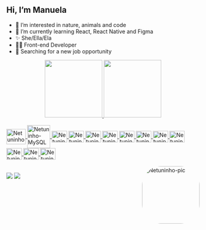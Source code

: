 ## Hi, I’m Manuela
- 👀 I’m interested in nature, animals and code
- 🌱 I’m currently learning React, React Native and Figma
- ✨ She/Ella/Ela
- 👩‍💻 Front-end Developer
- 🔎 Searching for a new job opportunity

<div align="center">
  <a href="https://github.com/netuninho">
  <img height="150em" src="https://github-readme-stats.vercel.app/api?username=netuninho&show_icons=true&theme=nightowl&include_all_commits=true&count_private=true">
  <img height="150em" src="https://github-readme-stats.vercel.app/api/top-langs/?username=netuninho&layout=compact&langs_count=7&theme=nightowl">
</div>

<div style="display: inline_block"><br>
  <img align="center" alt="Netuninho-PHP" height="40" width="50" src="https://cdn.jsdelivr.net/gh/devicons/devicon/icons/php/php-original.svg">
    <img align="center" alt="Netuninho-MySQL" height="60" width="60" src="https://cdn.jsdelivr.net/gh/devicons/devicon/icons/mysql/mysql-original-wordmark.svg">
  <img align="center" alt="Netuninho-HTML" height="30" width="40" src="https://cdn.jsdelivr.net/gh/devicons/devicon/icons/html5/html5-original.svg">
  <img align="center" alt="Netuninho-CSS" height="30" width="40" src="https://cdn.jsdelivr.net/gh/devicons/devicon/icons/css3/css3-original.svg">
  <img align="center" alt="Netuninho-Bootstrap" height="30" width="40" src="https://cdn.jsdelivr.net/gh/devicons/devicon/icons/bootstrap/bootstrap-original.svg">
  <img align="center" alt="Netuninho-JavaScript" height="30" width="40" src="https://cdn.jsdelivr.net/gh/devicons/devicon/icons/javascript/javascript-original.svg">
  <img align="center" alt="Netuninho-Typescript" height="30" width="40" src="https://cdn.jsdelivr.net/gh/devicons/devicon/icons/typescript/typescript-original.svg">
  <img align="center" alt="Netuninho-React" height="30" width="40" src="https://cdn.jsdelivr.net/gh/devicons/devicon/icons/react/react-original.svg">   
  <img align="center" alt="Netuninho-Nextjs" height="30" width="40" src="https://cdn.jsdelivr.net/gh/devicons/devicon@latest/icons/nextjs/nextjs-original-wordmark.svg" />
  <img align="center" alt="Netuninho-Nodejs" height="30" width="40" src="https://cdn.jsdelivr.net/gh/devicons/devicon@latest/icons/nodejs/nodejs-original-wordmark.svg" />
  <img align="center" alt="Netuninho-Tailwind" height="30" width="40" src="https://cdn.jsdelivr.net/gh/devicons/devicon@latest/icons/tailwindcss/tailwindcss-original-wordmark.svg" />
  <img align="center" alt="Netuninho-Storybook" height="30" width="40" src="https://cdn.jsdelivr.net/gh/devicons/devicon@latest/icons/storybook/storybook-original-wordmark.svg" />
  <img align="center" alt="Netuninho-Figma" height="30" width="40" src="https://cdn.jsdelivr.net/gh/devicons/devicon@latest/icons/figma/figma-original.svg" />
  
          
          
  </div>
  
  <div style="display: inline_block"> <br>
     <img align="right" alt="Netuninho-pic" height="150" style="border-radius:50px;" src="https://i.picasion.com/pic91/035a6f6789ddee122d40696c58ced675.gif">
  </div>
  
  <div> <br>
  <a href = "mailto:manuelass.dev@gmail.com"><img src="https://img.shields.io/badge/-Gmail-%23333?style=for-the-badge&logo=gmail&logoColor=white" target="_blank"></a>
  <a href="https://www.linkedin.com/in/manuela-silva-588ab71a4/" target="_blank"><img src="https://img.shields.io/badge/-LinkedIn-%230077B5?style=for-the-badge&logo=linkedin&logoColor=white" target="_blank"></a> 
<!--- ![Snake animation](https://github.com/netuninho/netuninho/blob/output/github-contribution-grid-snake.svg) --->
 
  </div>
 
 
<!---
netuninho/netuninho is a ✨ special ✨ repository because its `README.md` (this file) appears on your GitHub profile.
You can click the Preview link to take a look at your changes.
--->
